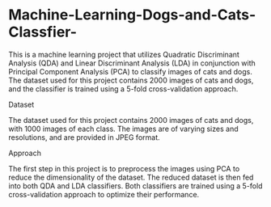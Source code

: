 # Machine-Learning-Dogs-and-Cats-Classfier-

This is a machine learning project that utilizes Quadratic Discriminant Analysis (QDA) and Linear Discriminant Analysis (LDA) in conjunction with Principal Component Analysis (PCA) to classify images of cats and dogs. The dataset used for this project contains 2000 images of cats and dogs, and the classifier is trained using a 5-fold cross-validation approach.

Dataset

The dataset used for this project contains 2000 images of cats and dogs, with 1000 images of each class. The images are of varying sizes and resolutions, and are provided in JPEG format.

Approach

The first step in this project is to preprocess the images using PCA to reduce the dimensionality of the dataset. The reduced dataset is then fed into both QDA and LDA classifiers. Both classifiers are trained using a 5-fold cross-validation approach to optimize their performance.

